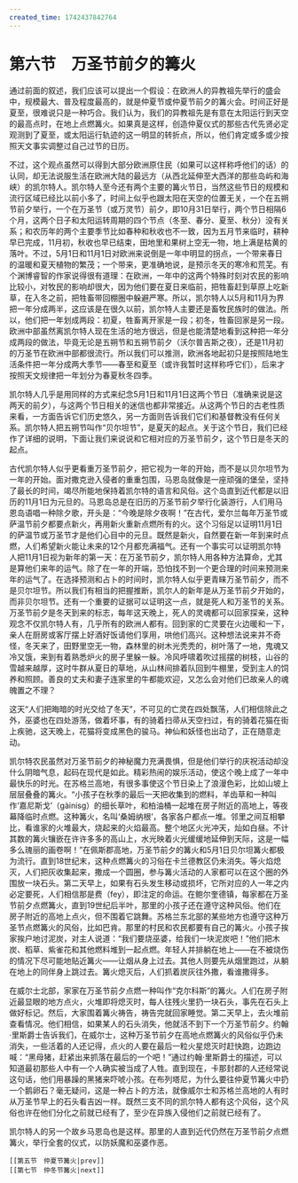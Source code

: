 ```yaml
---
created_time: 1742437842764
---
```

# 第六节　万圣节前夕的篝火

通过前面的叙述，我们应该可以提出一个假设：在欧洲人的异教祖先举行的盛会中，规模最大、普及程度最高的，就是仲夏节或仲夏节前夕的篝火会。时间正好是夏至，很难说只是一种巧合。我们认为，我们的异教祖先是有意在太阳运行到天空的最高点时，在地上点燃篝火。如果真是这样，创造仲夏仪式的那些古代先贤必定观测到了夏至，或太阳运行轨迹的这一明显的转折点，所以，他们肯定或多或少按照天文事实调整过自己过节的日历。

不过，这个观点虽然可以得到大部分欧洲原住民（如果可以这样称呼他们的话）的认同，却无法说服生活在欧洲大陆的最远方（从西北延伸至大西洋的那些岛屿和海峡）的凯尔特人。凯尔特人至今还有两个主要的篝火节日，当然这些节日的规模和流行区域已经比以前小多了，时间上似乎也跟太阳在天空的位置无关，一个在五朔节前夕举行，一个在万圣节（或万灵节）前夕，即10月31日举行，两个节日相隔6个月，这两个日子和太阳运转周期的四个节点（冬至、春分、夏至、秋分）没有关系；和农历年的两个主要季节比如春种和秋收也不一致，因为五月节来临时，耕种早已完成，11月初，秋收也早已结束，田地里和果树上空无一物，地上满是枯黄的落叶。不过，5月1日和11月1日对欧洲来说倒是一年中明显的拐点，一个带来春日的温暖和夏天植物的繁茂；一个带来，更准确地说，是预示冬天的寒冷和荒芜。有个渊博睿智的作家说得很有道理：在欧洲，一年中的这两个特殊时刻对农民的影响比较小，对牧民的影响却很大，因为他们要在夏日来临前，把牲畜赶到草原上吃新草，在入冬之前，把牲畜带回棚圈中躲避严寒。所以，凯尔特人以5月和11月为界把一年分成两半，这应该是在很久以前，凯尔特人主要还是畜牧民族时的做法。所以，他们把一年划成两段：初夏，牲畜离开家是一段；初冬，牲畜回家是另一段。欧洲中部虽然离凯尔特人现在生活的地方很远，但是也能清楚地看到这种把一年分成两段的做法，毕竟无论是五朔节和五朔节前夕（沃尔普吉斯之夜），还是11月初的万圣节在欧洲中部都很流行。所以我们可以推测，欧洲各地起初只是按照陆地生活条件把一年分成两大季节——春至和夏至（或许我暂时这样称呼它们），后来才按照天文规律把一年划分为春夏秋冬四季。

凯尔特人几乎是用同样的方式来纪念5月1日和11月1日这两个节日（准确来说是这两天的前夕），与这两个节日相关的迷信也都非常接近。从这两个节日的古老性质来看，一方面告诉它们历史悠久，另一方面则告诉我们它们和基督教没有任何关系。凯尔特人把五朔节叫作“贝尔坦节”，是夏天的起点。关于这个节日，我们已经作了详细的说明，下面让我们来说说和它相对应的万圣节前夕，这个节日是冬天的起点。

古代凯尔特人似乎更看重万圣节前夕，把它视为一年的开始，而不是以贝尔坦节为一年的开始。面对撒克逊入侵者的重重包围，马恩岛就像是一座顽强的堡垒，坚持了最长的时间，竭尽所能地保持着凯尔特的语言和风俗。这个岛直到近代都是以旧历的11月1日为元旦的。马恩岛总是在旧历的万圣节前夕举行化装游行，人们用马恩岛语唱一种除夕歌，开头是：“今晚是除夕夜啊！”在古代，爱尔兰每年万圣节或萨温节前夕都要点新火，再用新火重新点燃所有的火。这个习俗足以证明11月1日的萨温节或万圣节才是他们心目中的元旦。既然是新火，自然要在新一年到来时点燃，人们希望新火能让未来的12个月都充满福气。还有一个事实可以证明凯尔特人把11月1日视为新年的第一天：在万圣节前夕，凯尔特人用各种方法算命，尤其是算他们来年的运气。除了在一年的开端，恐怕找不到一个更合理的时间来预测来年的运气了。在选择预测和占卜的时间时，凯尔特人似乎更青睐万圣节前夕，而不是贝尔坦节。所以我们有相当的把握推断，凯尔人的新年是从万圣节前夕开始的，而非贝尔坦节。还有一个重要的证据可以证明这一点，就是死人和万圣节的关系。万圣节前夕是冬天到来的标志，每年这天晚上，死人的灵魂都可以回家探亲，这种观念不仅凯尔特人有，几乎所有的欧洲人都有。回到家的亡灵要在火边暖和一下，亲人在厨房或客厅摆上好酒好饭请他们享用，哄他们高兴。这种想法说来并不奇怪，冬天来了，田野里空无一物，森林里的树木光秃秃的，树叶落了一地，鬼魂又冷又饿，来到有着熟悉炉火的房子里躲一躲。冷风呼啸着吹过摇摆的树枝，山谷的雪越来越厚，这时牛群从夏日的草地，从山林间排着队回到牛棚里，受到主人的饲养和照顾。善良的丈夫和妻子连家里的牛都能欢迎，又怎么会对他们已故亲人的魂魄置之不理？

这天“人们把晦暗的时光交给了冬天”，不可见的亡灵在四处飘荡，人们相信除此之外，巫婆也在四处游荡，做着坏事，有的骑着扫帚从天空扫过，有的骑着花猫在街上疾驰，这天晚上，花猫将变成黑色的骏马。神仙和妖怪也出动了，正在随意走动。

凯尔特农民虽然对万圣节前夕的神秘魔力充满畏惧，但是他们举行的庆祝活动却没什么阴暗气息，起码在现代是如此。精彩热闹的娱乐活动，使这个晚上成了一年中最快乐的时光。在苏格兰高地，有很多事使这个节日染上了浪漫色彩，比如山坡上层层叠叠的篝火。“小孩子在秋季的最后一天把收集到的燃料，羊齿草和一种叫作‘嘉尼斯戈’（gàinisg）的细长草叶，和柏油桶一起堆在房子附近的高地上，等夜幕降临时点燃。这种篝火，名叫‘桑姆纳根’，各家各户都点一堆。邻里之间互相攀比，看谁家的火堆最大，烧起来的火焰最高。整个地区火光冲天，灿如白昼。不计其数的篝火镶嵌在许许多多的高山上，水光映着火光缓缓地延伸到天际，这是一幅多么瑰丽的画卷啊！”在佩斯郡高地，万圣节前夕的篝火和5月1日贝尔坦篝火都极为流行。直到18世纪末，这种点燃篝火的习俗在卡兰德教区仍未消失。等火焰熄灭，人们把灰收集起来，撒成一个圆圈，参与篝火活动的人家都可以在这个圈的外围放一块石头。第二天早上，如果有石头发生移动或损坏，它所对应的人一年之内必定要死，人们相信那是费（fey），即注定的命运。在鲍尔奎德镇，每家都在万圣节前夕点燃篝火，直到19世纪后半叶，那里的小孩子还在遵守这种风俗。他们在房子附近的高地上点火，但不围着它跳舞。苏格兰东北部的某些地方也遵守这种万圣节点燃篝火的风俗，比如巴肯。那里的村民和农民都要有自己的篝火。小孩子挨家挨户地讨泥炭，对主人说道：“我们要烧巫婆，给我们一块泥炭吧！”他们把木炭、稻草、紫雀花和其他燃料堆到一起点燃。年轻人并排躺在地上——在不被烧伤的情况下尽可能地贴近篝火——让烟从身上过去。其他人则要先从烟里跑过，从躺在地上的同伴身上跳过去。篝火熄灭后，人们抓着炭灰往外撒，看谁撒得多。

在威尔士北部，家家在万圣节前夕点燃一种叫作“克尔科斯”的篝火。人们在房子附近最显眼的地方点火，火堆即将熄灭时，每人往残火里扔一块石头，事先在石头上做好标记。然后，大家围着篝火祷告，祷告完就回家睡觉。第二天早上，去火堆前查看情况。他们相信，如果某人的石头消失，他就活不到下一个万圣节前夕。约翰·里斯爵士告诉我们，在威尔士，这种万圣节前夕在高地点燃篝火的风俗似乎仍未消失，一些活着的人还记得，点火的人要在最后一粒火星熄灭时赶快跑，边跑边喊：“黑母猪，赶紧出来抓落在最后的一个吧！”通过约翰·里斯爵士的描述，可以知道最初那些人中有一个人确实被当成了人牲。直到现在，卡那封郡的人还经常说这句话，他们用暴躁的黑猪来吓唬小孩。在布列塔尼，为什么要往仲夏节篝火中扔一个鹅卵石？毫无疑问，这是一种占卜的方法，就像威尔士和苏格兰高地的人有时从万圣节早上的石头看吉凶一样。既然三支不同的凯尔特人都有这个风俗，这个风俗也许在他们分化之前就已经有了，至少在异族入侵他们之前就已经有了。

凯尔特人的另一个故乡马恩岛也是这样。那里的人直到近代仍然在万圣节前夕点燃篝火，举行全套的仪式，以防妖魔和巫婆作恶。

```booknav
[[第五节　仲夏节篝火|prev]]
[[第七节　仲冬节篝火|next]]
```
